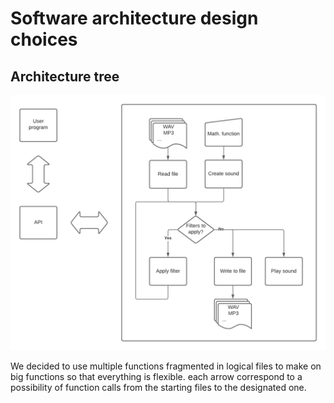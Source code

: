 # Software architecture design choices
## Architecture tree
![tree](./design.png)

We decided to use multiple functions fragmented in logical files to make on big functions so that everything is flexible.
each arrow correspond to a possibility of function calls from the starting files to the designated one.